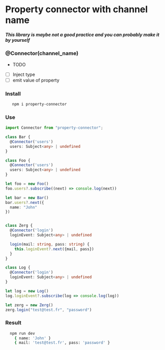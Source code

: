 # Property connector with channel name

##### This library is maybe not a good practice and you can probably make it by yourself

### @Connector(channel_name)

- TODO
- [ ] Inject type 
- [ ] emit value of property

### Install
```bash
   npm i property-connector
```

### Use
```typescript
import Connector from "property-connector";

class Bar {
  @Connector('users')
  users: Subject<any> | undefined
}

class Foo {
  @Connector('users')
  users: Subject<any> | undefined
}

let foo = new Foo()
foo.users?.subscribe((next) => console.log(next))

let bar = new Bar()
bar.users?.next({
  name: "John"
})


class Zerg {
  @Connector('login')
  loginEvent: Subject<any> | undefined

  login(mail: string, pass: string) {
    this.loginEvent?.next({mail, pass})
  }
}

class Log {
  @Connector('login')
  loginEvent: Subject<any> | undefined
}

let log = new Log()
log.loginEvent?.subscribe(log => console.log(log))

let zerg = new Zerg()
zerg.login("test@test.fr", "password")
```

### Result
```bash
  npm run dev
    { name: 'John' }
    { mail: 'test@test.fr', pass: 'password' }
```